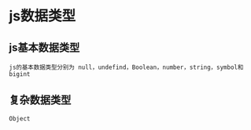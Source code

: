 # js数据类型

## js基本数据类型

    js的基本数据类型分别为 null，undefind，Boolean，number，string，symbol和bigint

## 复杂数据类型

    Object
